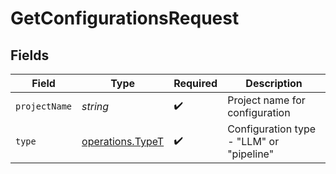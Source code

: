 # GetConfigurationsRequest


## Fields

| Field                                                | Type                                                 | Required                                             | Description                                          |
| ---------------------------------------------------- | ---------------------------------------------------- | ---------------------------------------------------- | ---------------------------------------------------- |
| `projectName`                                        | *string*                                             | :heavy_check_mark:                                   | Project name for configuration                       |
| `type`                                               | [operations.TypeT](../../models/operations/typet.md) | :heavy_check_mark:                                   | Configuration type - "LLM" or "pipeline"             |